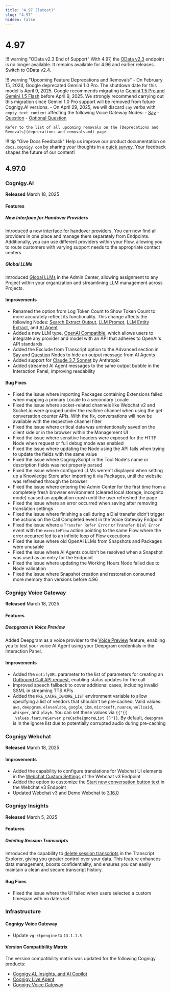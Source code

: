 ```yaml
---
title: "4.97 (latest)"
slug: "4.97"
hidden: false
---
```


# 4.97

!!! warning "OData v2.3 End of Support"
    With 4.97, the [OData v2.3](../ai/analyze/odata.md#supported-versions) endpoint is no longer available. It remains available for 4.96 and earlier releases. Switch to OData v2.4.

!!! warning "Upcoming Feature Deprecations and Removals"
    - On February 15, 2024, Google deprecated Gemini 1.0 Pro. The shutdown date for this model is April 9, 2025. Google recommends migrating to [Gemini 1.5 Pro and Gemini 1.5 Flash](https://cloud.google.com/vertex-ai/generative-ai/docs/deprecations/gemini-1.0-pro) before April 9, 2025. We strongly recommend carrying out this migration since Gemini 1.0 Pro support will be removed from future Cognigy.AI versions.
    - On April 29, 2025, we will discard `say` verbs with `empty text content` affecting the following Voice Gateway Nodes:
        - [Say](../ai/build/node-reference/basic/say.md)
        - [Question](../ai/build/node-reference/basic/question.md)
        - [Optional Question](../ai/build/node-reference/basic/optional-question.md)

    Refer to the list of all upcoming removals on the [Deprecations and Removals](deprecations-and-removals.md) page.

!!! tip "Give Docs Feedback"
    Help us improve our product documentation on `docs.cognigy.com` by sharing your thoughts in a [quick survey](https://forms.office.com/e/xnqneVasp2). Your feedback shapes the future of our content!

## 4.97.0

### Cognigy.AI

**Released** March 18, 2025

#### Features

##### New Interface for Handover Providers

Introduced a new [interface for handover providers](../ai/escalate/migration.md).
You can now find all providers in one place and manage them separately from Endpoints.
Additionally, you can use different providers within your Flow,
allowing you to route customers with varying support needs to the appropriate contact centers.

##### Global LLMs

Introduced [Global LLMs](../ai/administer/access/admin-center/global-resources/overview.md) in the Admin Center, allowing assignment to any Project within your organization and streamlining LLM management across Projects.

#### Improvements

- Renamed the option from Log Token Count to Show Token Count to more accurately reflect its functionality. This change affects the following Nodes: [Search Extract Output](../ai/build/node-reference/other-nodes/search-extract-output.md), [LLM Prompt](../ai/build/node-reference/service/llm-prompt.md), [LLM Entity Extract](../ai/build/node-reference/other-nodes/llm-entity-extract.md), and [AI Agent](../ai/build/node-reference/ai/ai-agent.md)
- Added a new LLM type, [OpenAI Compatible](../ai/empower/llms/providers/openai-compatible.md), which allows users to integrate any provider and model with an API that adheres to OpenAI's API standards
- Added the Exclude from Transcript option to the Advanced section in [Say](../ai/build/node-reference/basic/say.md#advanced) and [Question](../ai/build/node-reference/basic/question.md#exclude-from-transcript) Nodes to hide an output message from AI Agents
- Added support for [Claude 3.7 Sonnet](../ai/empower/llms/model-support-by-feature.md) by Anthropic
- Added streamed AI Agent messages to the same output bubble in the Interaction Panel, improving readability

#### Bug Fixes

- Fixed the issue where importing Packages containing Extensions failed when mapping a primary Locale to a secondary Locale
- Fixed the issue where socket-related channels like Webchat v2 and Socket.io were grouped under the realtime channel when using the get conversation counter APIs. With the fix, conversations will now be available with the respective channel filter
- Fixed the issue where critical data was unintentionally saved on the client side or in the browser within the Management UI
- Fixed the issue where sensitive headers were exposed for the HTTP Node when request or full debug mode was enabled
- Fixed the issue where updating the Node using the API fails when trying to update the fields with the same value
- Fixed the issue where CognigyScript in the Tool Node's name or description fields was not properly parsed
- Fixed the issue where configured LLMs weren't displayed when setting up a Knowledge Store after importing it via Packages, until the website was refreshed through the browser
- Fixed the issue where entering the Admin Center for the first time from a completely fresh browser environment (cleared local storage, incognito mode) caused an application crash until the user refreshed the page
- Fixed the issue where an error occurred when saving after removing translation settings
- Fixed the issue where finishing a call during a Dial transfer didn't trigger the actions on the Call Completed event in the Voice Gateway Endpoint
- Fixed the issue where a `Transfer Refer Error` or `Transfer Dial Error` event with the `executeFlow` action pointing to the same Flow where the error occurred led to an infinite loop of Flow executions
- Fixed the issue where old OpenAI LLMs from Snapshots and Packages were unusable
- Fixed the issue where AI Agents couldn't be resolved when a Snapshot was used as an entry for the Endpoint
- Fixed the issue where updating the Working Hours Node failed due to Node validation
- Fixed the issue where Snapshot creation and restoration consumed more memory than versions before 4.96

### Cognigy Voice Gateway

**Released** March 18, 2025

#### Features

##### Deepgram in Voice Preview

Added Deepgram as a voice provider to the [Voice Preview](../ai/test/voice-preview.md#set-up-a-voice-preview-provider) feature, enabling you to test your voice AI Agent using your Deepgram credentials in the Interaction Panel.

#### Improvements

- Added the `notifyURL` parameter to the list of parameters for creating an [Outbound Call API request](../voice-gateway/creating-outbound-calls.md#basic-configuration-request), enabling status updates for the call
- Improved speech fallback to cover additional cases, including invalid SSML in streaming TTS APIs
- Added the `PRE_CACHE_IGNORE_LIST` environment variable to allow specifying a list of vendors that shouldn't be pre-cached. Valid values: `aws`, `deepgram`, `elevenlabs`, `google`, `ibm`, `microsoft`, `nuance`, `wellsaid`, `whisper`, and `playh`.
  You can set these values via `{{"{{ .Values.featureServer.preCacheIgnoreList }}"}}`. By default, `deepgram` is in the ignore list due to potentially corrupted audio during pre-caching

### Cognigy Webchat

**Released** March 18, 2025

#### Improvements

- Added the capability to configure translations for Webchat UI elements in the [Webchat Custom Settings](../webchat/v3/configuration.md#webchat-custom-settings) of the Webchat v3 Endpoint
- Added the option to customize the [Start new conversation button text](../webchat/v3/configuration.md#previous-conversations) in the Webchat v3 Endpoint
- Updated Webchat v3 and Demo Webchat to [3.16.0](https://github.com/Cognigy/Webchat/releases/)

### Cognigy Insights

**Released** March 5, 2025

#### Features

##### Deleting Session Transcripts

Introduced the capability to [delete session transcripts](../insights/explorers/transcript.md#delete-sessions) in the Transcript Explorer, giving you greater control over your data. This feature enhances data management, boosts confidentiality, and ensures you can easily maintain a clean and secure transcript history.

#### Bug Fixes

- Fixed the issue where the UI failed when users selected a custom timespan with no dates set

### Infrastructure

#### Cognigy Voice Gateway

- Update `vg-rtpengine` to `13.1.1.5`

#### Version Compatibility Matrix

The version compatibility matrix was updated for the following Cognigy products:

- [Cognigy.AI, Insights, and AI Copilot](../ai/installation/version-compatibility-matrix.md)
- [Cognigy Live Agent](../live-agent/installation/deployment/version-compatibility-matrix.md)
- [Cognigy Voice Gateway](../voice-gateway/installation/version-compatibility-matrix.md)